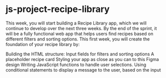 # js-project-recipe-library

This week, you will start building a Recipe Library app, which we will continue to develop over the next three weeks. By the end of the sprint, it will be a fully functional web app that helps users find recipes based on different filters and sorting options. This first week, you will create the foundation of your recipe library by:

Building the HTML structure:
Input fields for filters and sorting options
A placeholder recipe card
Styling your app as close as you can to this Figma design
Writing JavaScript functions to handle user selections.
Using conditional statements to display a message to the user, based on the input